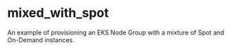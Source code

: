 # mixed_with_spot 

An example of provisioning an EKS Node Group with a mixture of Spot and On-Demand instances.
